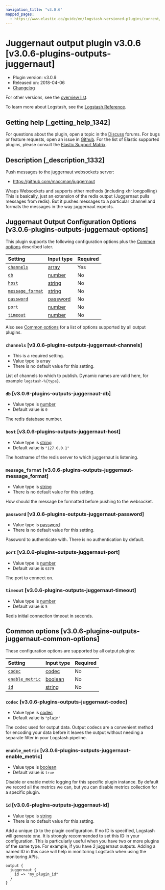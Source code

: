 ```yaml
---
navigation_title: "v3.0.6"
mapped_pages:
  - https://www.elastic.co/guide/en/logstash-versioned-plugins/current/v3.0.6-plugins-outputs-juggernaut.html
---
```


# Juggernaut output plugin v3.0.6 [v3.0.6-plugins-outputs-juggernaut]

* Plugin version: v3.0.6
* Released on: 2018-04-06
* [Changelog](https://github.com/logstash-plugins/logstash-output-juggernaut/blob/v3.0.6/CHANGELOG.md)

For other versions, see the [overview list](output-juggernaut-index.md).

To learn more about Logstash, see the [Logstash Reference](https://www.elastic.co/guide/en/logstash/current/index.html).

## Getting help [_getting_help_1342]

For questions about the plugin, open a topic in the [Discuss](http://discuss.elastic.co) forums. For bugs or feature requests, open an issue in [Github](https://github.com/logstash-plugins/logstash-output-juggernaut). For the list of Elastic supported plugins, please consult the [Elastic Support Matrix](https://www.elastic.co/support/matrix#matrix_logstash_plugins).

## Description [_description_1332]

Push messages to the juggernaut websockets server:

* <https://github.com/maccman/juggernaut>

Wraps Websockets and supports other methods (including xhr longpolling) This is basically, just an extension of the redis output (Juggernaut pulls messages from redis). But it pushes messages to a particular channel and formats the messages in the way juggernaut expects.

## Juggernaut Output Configuration Options [v3.0.6-plugins-outputs-juggernaut-options]

This plugin supports the following configuration options plus the [Common options](v3-0-6-plugins-outputs-juggernaut.md#v3.0.6-plugins-outputs-juggernaut-common-options) described later.

| Setting | Input type | Required |
| :- | :- | :- |
| [`channels`](v3-0-6-plugins-outputs-juggernaut.md#v3.0.6-plugins-outputs-juggernaut-channels) | [array](/lsr/value-types.md#array) | Yes |
| [`db`](v3-0-6-plugins-outputs-juggernaut.md#v3.0.6-plugins-outputs-juggernaut-db) | [number](/lsr/value-types.md#number) | No |
| [`host`](v3-0-6-plugins-outputs-juggernaut.md#v3.0.6-plugins-outputs-juggernaut-host) | [string](/lsr/value-types.md#string) | No |
| [`message_format`](v3-0-6-plugins-outputs-juggernaut.md#v3.0.6-plugins-outputs-juggernaut-message_format) | [string](/lsr/value-types.md#string) | No |
| [`password`](v3-0-6-plugins-outputs-juggernaut.md#v3.0.6-plugins-outputs-juggernaut-password) | [password](/lsr/value-types.md#password) | No |
| [`port`](v3-0-6-plugins-outputs-juggernaut.md#v3.0.6-plugins-outputs-juggernaut-port) | [number](/lsr/value-types.md#number) | No |
| [`timeout`](v3-0-6-plugins-outputs-juggernaut.md#v3.0.6-plugins-outputs-juggernaut-timeout) | [number](/lsr/value-types.md#number) | No |

Also see [Common options](v3-0-6-plugins-outputs-juggernaut.md#v3.0.6-plugins-outputs-juggernaut-common-options) for a list of options supported by all output plugins.

### `channels` [v3.0.6-plugins-outputs-juggernaut-channels]

* This is a required setting.
* Value type is [array](/lsr/value-types.md#array)
* There is no default value for this setting.

List of channels to which to publish. Dynamic names are valid here, for example `logstash-%{type}`.

### `db` [v3.0.6-plugins-outputs-juggernaut-db]

* Value type is [number](/lsr/value-types.md#number)
* Default value is `0`

The redis database number.

### `host` [v3.0.6-plugins-outputs-juggernaut-host]

* Value type is [string](/lsr/value-types.md#string)
* Default value is `"127.0.0.1"`

The hostname of the redis server to which juggernaut is listening.

### `message_format` [v3.0.6-plugins-outputs-juggernaut-message_format]

* Value type is [string](/lsr/value-types.md#string)
* There is no default value for this setting.

How should the message be formatted before pushing to the websocket.

### `password` [v3.0.6-plugins-outputs-juggernaut-password]

* Value type is [password](/lsr/value-types.md#password)
* There is no default value for this setting.

Password to authenticate with. There is no authentication by default.

### `port` [v3.0.6-plugins-outputs-juggernaut-port]

* Value type is [number](/lsr/value-types.md#number)
* Default value is `6379`

The port to connect on.

### `timeout` [v3.0.6-plugins-outputs-juggernaut-timeout]

* Value type is [number](/lsr/value-types.md#number)
* Default value is `5`

Redis initial connection timeout in seconds.

## Common options [v3.0.6-plugins-outputs-juggernaut-common-options]

These configuration options are supported by all output plugins:

| Setting | Input type | Required |
| :- | :- | :- |
| [`codec`](v3-0-6-plugins-outputs-juggernaut.md#v3.0.6-plugins-outputs-juggernaut-codec) | [codec](/lsr/value-types.md#codec) | No |
| [`enable_metric`](v3-0-6-plugins-outputs-juggernaut.md#v3.0.6-plugins-outputs-juggernaut-enable_metric) | [boolean](/lsr/value-types.md#boolean) | No |
| [`id`](v3-0-6-plugins-outputs-juggernaut.md#v3.0.6-plugins-outputs-juggernaut-id) | [string](/lsr/value-types.md#string) | No |

### `codec` [v3.0.6-plugins-outputs-juggernaut-codec]

* Value type is [codec](/lsr/value-types.md#codec)
* Default value is `"plain"`

The codec used for output data. Output codecs are a convenient method for encoding your data before it leaves the output without needing a separate filter in your Logstash pipeline.

### `enable_metric` [v3.0.6-plugins-outputs-juggernaut-enable_metric]

* Value type is [boolean](/lsr/value-types.md#boolean)
* Default value is `true`

Disable or enable metric logging for this specific plugin instance. By default we record all the metrics we can, but you can disable metrics collection for a specific plugin.

### `id` [v3.0.6-plugins-outputs-juggernaut-id]

* Value type is [string](/lsr/value-types.md#string)
* There is no default value for this setting.

Add a unique `ID` to the plugin configuration. If no ID is specified, Logstash will generate one. It is strongly recommended to set this ID in your configuration. This is particularly useful when you have two or more plugins of the same type. For example, if you have 2 juggernaut outputs. Adding a named ID in this case will help in monitoring Logstash when using the monitoring APIs.

```
output {
  juggernaut {
    id => "my_plugin_id"
  }
}
```
